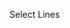 Select Lines
<!-- snippet::start main { "template": "code", "selected_lines": ["1", "3-4"], "selected_lines_include_ellipses": true } -->
<!-- snippet::end -->
